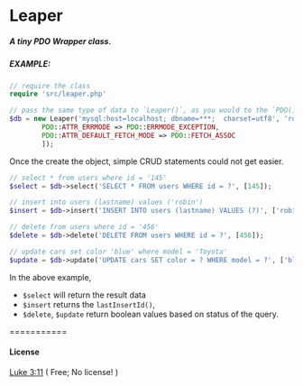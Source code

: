 # Leaper

##### A tiny PDO Wrapper class.

##### EXAMPLE: 
```` php
// require the class
require 'src/leaper.php'

// pass the same type of data to `Leaper()`, as you would to the `PDO()` object. 
$db = new Leaper('mysql:host=localhost; dbname=***;  charset=utf8', 'root', 'test',  [
		PDO::ATTR_ERRMODE => PDO::ERRMODE_EXCEPTION,
		PDO::ATTR_DEFAULT_FETCH_MODE => PDO::FETCH_ASSOC 
		]);
````
Once the create the object, simple CRUD statements could not get easier. 
```` php
// select * from users where id = '145'
$select = $db->select('SELECT * FROM users WHERE id = ?', [145]);

// insert into users (lastname) values ('robin')
$insert = $db->insert('INSERT INTO users (lastname) VALUES (?)', ['robin']);

// delete from users where id = '456'
$delete = $db->delete('DELETE FROM users WHERE id = ?', [456]);

// update cars set color 'blue' where model = 'Toyota'
$update = $db->update('UPDATE cars SET color = ? WHERE model = ?', ['blue', 'Toyota']);
````
In the above example, 
 - `$select` will return the result data
 - `$insert` returns the `lastInsertId()`,
 - `$delete`, `$update` return boolean values based on status of the query.

===========
#### License  
[Luke 3:11](http://www.kingjamesbibleonline.org/Luke-3-11/) ( Free; No license! )
